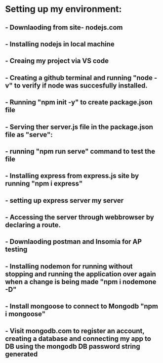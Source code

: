 # Setting up my environment:

## - Downlaoding from site- nodejs.com
## - Installing nodejs in local machine 
## - Creaing my project via VS code
## - Creating a github terminal and running "node -v" to verify if node was succesfully installed.
## - Running "npm init -y" to create package.json file
## - Serving ther server.js file in the package.json file as "serve":
## - running "npm run serve" command to test the file
## - Installing express from express.js site by running "npm i express"
## - setting up express server my server
## - Accessing the server through webbrowser by declaring a route.
## - Downlaoding postman and Insomia for AP testing
## - Installing nodemon for running without stopping and running the application over again when a change is being made "npm i nodemone -D"
## - Install mongoose to connect to Mongodb "npm i mongoose"
## - Visit mongodb.com to register an account, creating a database and connecting my app to DB using the mongodb DB password string generated